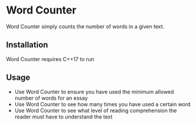 # Word Counter




Word Counter simply counts the number of words in a given text. 

## Installation
Word Counter requires C++17 to run
## Usage
- Use Word Counter to ensure you have used the minimum allowed number of words for an essay
- Use Word Counter to see how many times you have used a certain word
- Use Word Counter to see what level of reading comprehension the reader must have to understand the text
